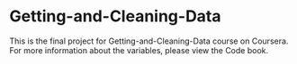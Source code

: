 # Getting-and-Cleaning-Data
This is the final project for Getting-and-Cleaning-Data course on Coursera.
For more information about the variables, please view the Code book.
